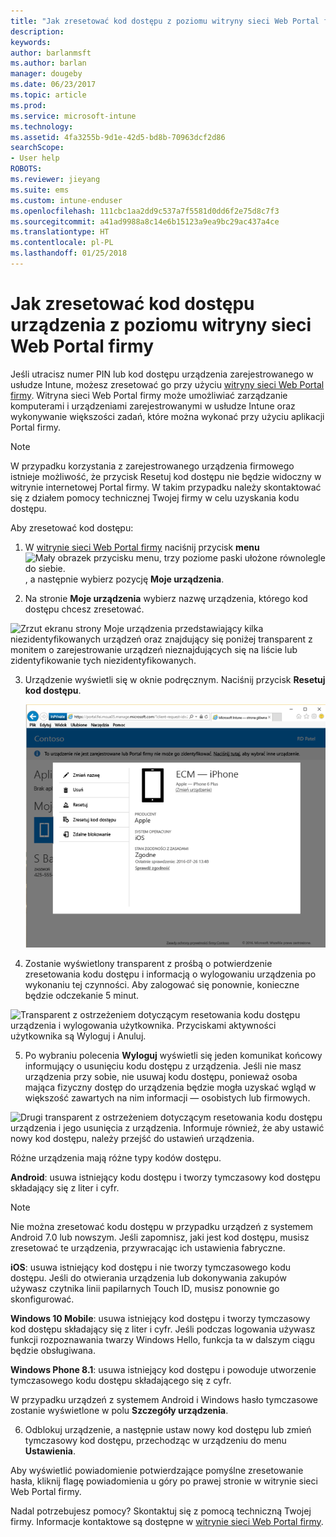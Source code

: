 ```yaml
---
title: "Jak zresetować kod dostępu z poziomu witryny sieci Web Portal firmy | Dokumentacja firmy Microsoft"
description: 
keywords: 
author: barlanmsft
ms.author: barlan
manager: dougeby
ms.date: 06/23/2017
ms.topic: article
ms.prod: 
ms.service: microsoft-intune
ms.technology: 
ms.assetid: 4fa3255b-9d1e-42d5-bd8b-70963dcf2d86
searchScope:
- User help
ROBOTS: 
ms.reviewer: jieyang
ms.suite: ems
ms.custom: intune-enduser
ms.openlocfilehash: 111cbc1aa2dd9c537a7f5581d0dd6f2e75d8c7f3
ms.sourcegitcommit: a41ad9988a8c14e6b15123a9ea9bc29ac437a4ce
ms.translationtype: HT
ms.contentlocale: pl-PL
ms.lasthandoff: 01/25/2018
---
```

# <a name="how-to-reset-your-device-passcode-from-the-company-portal-website"></a>Jak zresetować kod dostępu urządzenia z poziomu witryny sieci Web Portal firmy

Jeśli utracisz numer PIN lub kod dostępu urządzenia zarejestrowanego w usłudze Intune, możesz zresetować go przy użyciu [witryny sieci Web Portal firmy](https://portal.manage.microsoft.com#HelpDeskDialog). Witryna sieci Web Portal firmy może umożliwiać zarządzanie komputerami i urządzeniami zarejestrowanymi w usłudze Intune oraz wykonywanie większości zadań, które można wykonać przy użyciu aplikacji Portal firmy.

> [!NOTE]
> W przypadku korzystania z zarejestrowanego urządzenia firmowego istnieje możliwość, że przycisk Resetuj kod dostępu nie będzie widoczny w witrynie internetowej Portal firmy. W takim przypadku należy skontaktować się z działem pomocy technicznej Twojej firmy w celu uzyskania kodu dostępu.

Aby zresetować kod dostępu:

1.  W [witrynie sieci Web Portal firmy](https://portal.manage.microsoft.com#HelpDeskDialog) naciśnij przycisk __menu__ ![Mały obrazek przycisku menu, trzy poziome paski ułożone równolegle do siebie.](/intune/media/CP_hamburger_menu.png), a następnie wybierz pozycję __Moje urządzenia__.

2. Na stronie __Moje urządzenia__ wybierz nazwę urządzenia, którego kod dostępu chcesz zresetować.

  ![Zrzut ekranu strony Moje urządzenia przedstawiający kilka niezidentyfikowanych urządzeń oraz znajdujący się poniżej transparent z monitem o zarejestrowanie urządzeń nieznajdujących się na liście lub zidentyfikowanie tych niezidentyfikowanych.](./media/macOS_enroll_002_tap_here_banner.png)

3.  Urządzenie wyświetli się w oknie podręcznym. Naciśnij przycisk **Resetuj kod dostępu**.

    ![Wszystkie opcje dla wybranego urządzenia w witrynie sieci Web Portal firmy, w tym Zmień nazwę, Usuń, Resetuj urządzenie, Resetuj kod dostępu i Zdalne blokowanie. ](./media/iwp-screen-with-all-options.png)

4.  Zostanie wyświetlony transparent z prośbą o potwierdzenie zresetowania kodu dostępu i informacją o wylogowaniu urządzenia po wykonaniu tej czynności. Aby zalogować się ponownie, konieczne będzie odczekanie 5 minut.

  ![Transparent z ostrzeżeniem dotyczącym resetowania kodu dostępu urządzenia i wylogowania użytkownika. Przyciskami aktywności użytkownika są Wyloguj i Anuluj.](./media/iwp-reset-passcode-popup.png)

5.  Po wybraniu polecenia **Wyloguj** wyświetli się jeden komunikat końcowy informujący o usunięciu kodu dostępu z urządzenia. Jeśli nie masz urządzenia przy sobie, nie usuwaj kodu dostępu, ponieważ osoba mająca fizyczny dostęp do urządzenia będzie mogła uzyskać wgląd w większość zawartych na nim informacji — osobistych lub firmowych. 

  ![Drugi transparent z ostrzeżeniem dotyczącym resetowania kodu dostępu urządzenia i jego usunięcia z urządzenia. Informuje również, że aby ustawić nowy kod dostępu, należy przejść do ustawień urządzenia.](./media/iwp-reset-passcode-2nd-popup.png)

  Różne urządzenia mają różne typy kodów dostępu.

  **Android**: usuwa istniejący kodu dostępu i tworzy tymczasowy kod dostępu składający się z liter i cyfr. 
  
  > [!NOTE]
  > Nie można zresetować kodu dostępu w przypadku urządzeń z systemem Android 7.0 lub nowszym. Jeśli zapomnisz, jaki jest kod dostępu, musisz zresetować te urządzenia, przywracając ich ustawienia fabryczne.

  **iOS**: usuwa istniejący kod dostępu i nie tworzy tymczasowego kodu dostępu. Jeśli do otwierania urządzenia lub dokonywania zakupów używasz czytnika linii papilarnych Touch ID, musisz ponownie go skonfigurować.

  **Windows 10 Mobile**: usuwa istniejący kod dostępu i tworzy tymczasowy kod dostępu składający się z liter i cyfr. Jeśli podczas logowania używasz funkcji rozpoznawania twarzy Windows Hello, funkcja ta w dalszym ciągu będzie obsługiwana.
    
  **Windows Phone 8.1**: usuwa istniejący kod dostępu i powoduje utworzenie tymczasowego kodu dostępu składającego się z cyfr.

  W przypadku urządzeń z systemem Android i Windows hasło tymczasowe zostanie wyświetlone w polu **Szczegóły urządzenia**. 

6.  Odblokuj urządzenie, a następnie ustaw nowy kod dostępu lub zmień tymczasowy kod dostępu, przechodząc w urządzeniu do menu **Ustawienia**.

Aby wyświetlić powiadomienie potwierdzające pomyślne zresetowanie hasła, kliknij flagę powiadomienia u góry po prawej stronie w witrynie sieci Web Portal firmy.

Nadal potrzebujesz pomocy? Skontaktuj się z pomocą techniczną Twojej firmy. Informacje kontaktowe są dostępne w [witrynie sieci Web Portal firmy](https://portal.manage.microsoft.com#HelpDeskDialog).
